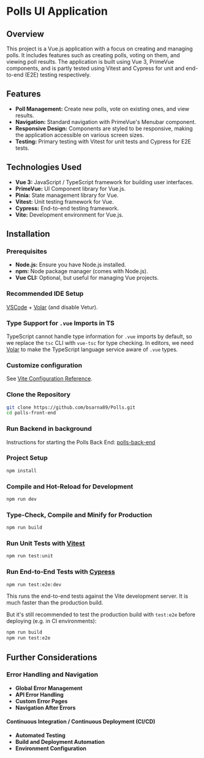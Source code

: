 # Polls UI Application

## Overview

This project is a Vue.js application with a focus on creating and managing polls. It includes features such as creating polls, voting on them, and viewing poll results. 
The application is built using Vue 3, PrimeVue components, and is partly tested using Vitest and Cypress for unit and end-to-end (E2E) testing respectively.

## Features
- **Poll Management:** Create new polls, vote on existing ones, and view results.
- **Navigation:** Standard navigation with PrimeVue's Menubar component.
- **Responsive Design:**  Components are styled to be responsive, making the application accessible on various screen sizes.
- **Testing:** Primary testing with Vitest for unit tests and Cypress for E2E tests.

## Technologies Used
- **Vue 3:** JavaScript / TypeScript framework for building user interfaces.
- **PrimeVue:** UI Component library for Vue.js.
- **Pinia:** State management library for Vue.
- **Vitest:** Unit testing framework for Vue.
- **Cypress:** End-to-end testing framework.
- **Vite:** Development environment for Vue.js.


## Installation

### Prerequisites
- **Node.js:** Ensure you have Node.js installed.
- **npm:** Node package manager (comes with Node.js).
- **Vue CLI:** Optional, but useful for managing Vue projects.

### Recommended IDE Setup

[VSCode](https://code.visualstudio.com/) + [Volar](https://marketplace.visualstudio.com/items?itemName=Vue.volar) (and disable Vetur).

### Type Support for `.vue` Imports in TS

TypeScript cannot handle type information for `.vue` imports by default, so we replace the `tsc` CLI with `vue-tsc` for type checking. In editors, we need [Volar](https://marketplace.visualstudio.com/items?itemName=Vue.volar) to make the TypeScript language service aware of `.vue` types.

### Customize configuration

See [Vite Configuration Reference](https://vitejs.dev/config/).

### Clone the Repository

```bash
git clone https://github.com/bsarna89/Polls.git
cd polls-front-end
```

### Run Backend in background

Instructions for starting the Polls Back End:   [polls-back-end](polls-back-end/README.md)

### Project Setup

```sh
npm install
```

### Compile and Hot-Reload for Development

```sh
npm run dev
```

### Type-Check, Compile and Minify for Production

```sh
npm run build
```

### Run Unit Tests with [Vitest](https://vitest.dev/)

```sh
npm run test:unit
```

### Run End-to-End Tests with [Cypress](https://www.cypress.io/)

```sh
npm run test:e2e:dev
```

This runs the end-to-end tests against the Vite development server.
It is much faster than the production build.

But it's still recommended to test the production build with `test:e2e` before deploying (e.g. in CI environments):

```sh
npm run build
npm run test:e2e
```
## Further Considerations
### Error Handling and Navigation
- **Global Error Management** 
- **API Error Handling**
- **Custom Error Pages** 
- **Navigation After Errors** 

#### Continuous Integration / Continuous Deployment (CI/CD)
- **Automated Testing** 
- **Build and Deployment Automation**
- **Environment Configuration**  

